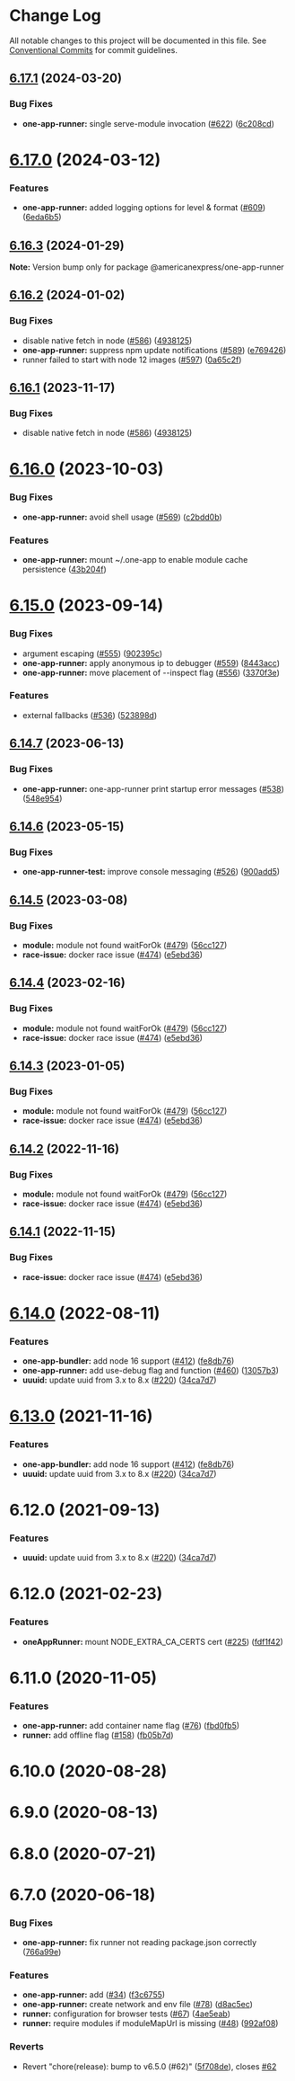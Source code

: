 # Change Log

All notable changes to this project will be documented in this file.
See [Conventional Commits](https://conventionalcommits.org) for commit guidelines.

## [6.17.1](https://github.com/americanexpress/one-app-cli/compare/@americanexpress/one-app-runner@6.17.0...@americanexpress/one-app-runner@6.17.1) (2024-03-20)


### Bug Fixes

* **one-app-runner:** single serve-module invocation ([#622](https://github.com/americanexpress/one-app-cli/issues/622)) ([6c208cd](https://github.com/americanexpress/one-app-cli/commit/6c208cd43dc0a2fcc03704a23f3974f9943dd4ee))





# [6.17.0](https://github.com/americanexpress/one-app-cli/compare/@americanexpress/one-app-runner@6.16.3...@americanexpress/one-app-runner@6.17.0) (2024-03-12)


### Features

* **one-app-runner:** added logging options for level & format ([#609](https://github.com/americanexpress/one-app-cli/issues/609)) ([6eda6b5](https://github.com/americanexpress/one-app-cli/commit/6eda6b592852be99d051beab791b6dffaa87b28d))





## [6.16.3](https://github.com/americanexpress/one-app-cli/compare/@americanexpress/one-app-runner@6.16.2...@americanexpress/one-app-runner@6.16.3) (2024-01-29)

**Note:** Version bump only for package @americanexpress/one-app-runner





## [6.16.2](https://github.com/americanexpress/one-app-cli/compare/@americanexpress/one-app-runner@6.16.0...@americanexpress/one-app-runner@6.16.2) (2024-01-02)


### Bug Fixes

* disable native fetch in node ([#586](https://github.com/americanexpress/one-app-cli/issues/586)) ([4938125](https://github.com/americanexpress/one-app-cli/commit/49381256250c22e6a43585127d3fc304fe5a8d47))
* **one-app-runner:** suppress npm update notifications ([#589](https://github.com/americanexpress/one-app-cli/issues/589)) ([e769426](https://github.com/americanexpress/one-app-cli/commit/e76942600ccf3bcf3e723fc79afd7468022bf715))
* runner failed to start with node 12 images ([#597](https://github.com/americanexpress/one-app-cli/issues/597)) ([0a65c2f](https://github.com/americanexpress/one-app-cli/commit/0a65c2fdf53a8535622fe38450319c628fb76c07))





## [6.16.1](https://github.com/americanexpress/one-app-cli/compare/@americanexpress/one-app-runner@6.16.0...@americanexpress/one-app-runner@6.16.1) (2023-11-17)


### Bug Fixes

* disable native fetch in node ([#586](https://github.com/americanexpress/one-app-cli/issues/586)) ([4938125](https://github.com/americanexpress/one-app-cli/commit/49381256250c22e6a43585127d3fc304fe5a8d47))





# [6.16.0](https://github.com/americanexpress/one-app-cli/compare/@americanexpress/one-app-runner@6.15.0...@americanexpress/one-app-runner@6.16.0) (2023-10-03)


### Bug Fixes

* **one-app-runner:** avoid shell usage ([#569](https://github.com/americanexpress/one-app-cli/issues/569)) ([c2bdd0b](https://github.com/americanexpress/one-app-cli/commit/c2bdd0b8ee03cdc5f2a304cd307216a7beae8f00))


### Features

* **one-app-runner:** mount ~/.one-app to enable module cache persistence ([43b204f](https://github.com/americanexpress/one-app-cli/commit/43b204f17c144a46f727cf9d795280092e962fee))





# [6.15.0](https://github.com/americanexpress/one-app-cli/compare/@americanexpress/one-app-runner@6.14.7...@americanexpress/one-app-runner@6.15.0) (2023-09-14)


### Bug Fixes

* argument escaping ([#555](https://github.com/americanexpress/one-app-cli/issues/555)) ([902395c](https://github.com/americanexpress/one-app-cli/commit/902395c9e5c59da73399c2f3ba35063378fbf5d9))
* **one-app-runner:** apply anonymous ip to debugger ([#559](https://github.com/americanexpress/one-app-cli/issues/559)) ([8443acc](https://github.com/americanexpress/one-app-cli/commit/8443accdb78b60a91ec9c864cd95163319168607))
* **one-app-runner:** move placement of --inspect flag ([#556](https://github.com/americanexpress/one-app-cli/issues/556)) ([3370f3e](https://github.com/americanexpress/one-app-cli/commit/3370f3e3afb3238112a47156008bb3a701eaf900))


### Features

* external fallbacks ([#536](https://github.com/americanexpress/one-app-cli/issues/536)) ([523898d](https://github.com/americanexpress/one-app-cli/commit/523898deb9a1a4bcce6ba43915c852b02b7bb3a5))





## [6.14.7](https://github.com/americanexpress/one-app-cli/compare/@americanexpress/one-app-runner@6.14.6...@americanexpress/one-app-runner@6.14.7) (2023-06-13)


### Bug Fixes

* **one-app-runner:** one-app-runner print startup error messages ([#538](https://github.com/americanexpress/one-app-cli/issues/538)) ([548e954](https://github.com/americanexpress/one-app-cli/commit/548e95418778c9ea8785f9ae099c62dc517cb13b))





## [6.14.6](https://github.com/americanexpress/one-app-cli/compare/@americanexpress/one-app-runner@6.14.5...@americanexpress/one-app-runner@6.14.6) (2023-05-15)


### Bug Fixes

* **one-app-runner-test:** improve console messaging ([#526](https://github.com/americanexpress/one-app-cli/issues/526)) ([900add5](https://github.com/americanexpress/one-app-cli/commit/900add571d48ad578726bc03bf38d2101eae2590))





## [6.14.5](https://github.com/americanexpress/one-app-cli/compare/@americanexpress/one-app-runner@6.14.0...@americanexpress/one-app-runner@6.14.5) (2023-03-08)


### Bug Fixes

* **module:** module not found waitForOk ([#479](https://github.com/americanexpress/one-app-cli/issues/479)) ([56cc127](https://github.com/americanexpress/one-app-cli/commit/56cc12797d7c4cd08143b48bb0041fe27e966650))
* **race-issue:** docker race issue ([#474](https://github.com/americanexpress/one-app-cli/issues/474)) ([e5ebd36](https://github.com/americanexpress/one-app-cli/commit/e5ebd3616d79bf4956e53f0b7f5a980bddac26fc))





## [6.14.4](https://github.com/americanexpress/one-app-cli/compare/@americanexpress/one-app-runner@6.14.0...@americanexpress/one-app-runner@6.14.4) (2023-02-16)


### Bug Fixes

* **module:** module not found waitForOk ([#479](https://github.com/americanexpress/one-app-cli/issues/479)) ([56cc127](https://github.com/americanexpress/one-app-cli/commit/56cc12797d7c4cd08143b48bb0041fe27e966650))
* **race-issue:** docker race issue ([#474](https://github.com/americanexpress/one-app-cli/issues/474)) ([e5ebd36](https://github.com/americanexpress/one-app-cli/commit/e5ebd3616d79bf4956e53f0b7f5a980bddac26fc))





## [6.14.3](https://github.com/americanexpress/one-app-cli/compare/@americanexpress/one-app-runner@6.14.0...@americanexpress/one-app-runner@6.14.3) (2023-01-05)


### Bug Fixes

* **module:** module not found waitForOk ([#479](https://github.com/americanexpress/one-app-cli/issues/479)) ([56cc127](https://github.com/americanexpress/one-app-cli/commit/56cc12797d7c4cd08143b48bb0041fe27e966650))
* **race-issue:** docker race issue ([#474](https://github.com/americanexpress/one-app-cli/issues/474)) ([e5ebd36](https://github.com/americanexpress/one-app-cli/commit/e5ebd3616d79bf4956e53f0b7f5a980bddac26fc))





## [6.14.2](https://github.com/americanexpress/one-app-cli/compare/@americanexpress/one-app-runner@6.14.0...@americanexpress/one-app-runner@6.14.2) (2022-11-16)


### Bug Fixes

* **module:** module not found waitForOk ([#479](https://github.com/americanexpress/one-app-cli/issues/479)) ([56cc127](https://github.com/americanexpress/one-app-cli/commit/56cc12797d7c4cd08143b48bb0041fe27e966650))
* **race-issue:** docker race issue ([#474](https://github.com/americanexpress/one-app-cli/issues/474)) ([e5ebd36](https://github.com/americanexpress/one-app-cli/commit/e5ebd3616d79bf4956e53f0b7f5a980bddac26fc))





## [6.14.1](https://github.com/americanexpress/one-app-cli/compare/@americanexpress/one-app-runner@6.14.0...@americanexpress/one-app-runner@6.14.1) (2022-11-15)


### Bug Fixes

* **race-issue:** docker race issue ([#474](https://github.com/americanexpress/one-app-cli/issues/474)) ([e5ebd36](https://github.com/americanexpress/one-app-cli/commit/e5ebd3616d79bf4956e53f0b7f5a980bddac26fc))





# [6.14.0](https://github.com/americanexpress/one-app-cli/compare/@americanexpress/one-app-runner@6.12.0...@americanexpress/one-app-runner@6.14.0) (2022-08-11)


### Features

* **one-app-bundler:** add node 16 support ([#412](https://github.com/americanexpress/one-app-cli/issues/412)) ([fe8db76](https://github.com/americanexpress/one-app-cli/commit/fe8db7619a0f7789d095c827e3ddce36fb758ea1))
* **one-app-runner:** add use-debug flag and function ([#460](https://github.com/americanexpress/one-app-cli/issues/460)) ([13057b3](https://github.com/americanexpress/one-app-cli/commit/13057b3a4ad5d42697642ae3797d3c1fcac11162))
* **uuuid:** update uuid from 3.x to 8.x ([#220](https://github.com/americanexpress/one-app-cli/issues/220)) ([34ca7d7](https://github.com/americanexpress/one-app-cli/commit/34ca7d7688e7e9655c2eb77576993e472b6823cb))





# [6.13.0](https://github.com/americanexpress/one-app-cli/compare/@americanexpress/one-app-runner@6.12.0...@americanexpress/one-app-runner@6.13.0) (2021-11-16)


### Features

* **one-app-bundler:** add node 16 support ([#412](https://github.com/americanexpress/one-app-cli/issues/412)) ([fe8db76](https://github.com/americanexpress/one-app-cli/commit/fe8db7619a0f7789d095c827e3ddce36fb758ea1))
* **uuuid:** update uuid from 3.x to 8.x ([#220](https://github.com/americanexpress/one-app-cli/issues/220)) ([34ca7d7](https://github.com/americanexpress/one-app-cli/commit/34ca7d7688e7e9655c2eb77576993e472b6823cb))





# 6.12.0 (2021-09-13)


### Features

* **uuuid:** update uuid from 3.x to 8.x ([#220](https://github.com/americanexpress/one-app-cli/issues/220)) ([34ca7d7](https://github.com/americanexpress/one-app-cli/commit/34ca7d7688e7e9655c2eb77576993e472b6823cb))



# 6.12.0 (2021-02-23)


### Features

* **oneAppRunner:** mount NODE_EXTRA_CA_CERTS cert ([#225](https://github.com/americanexpress/one-app-cli/issues/225)) ([fdf1f42](https://github.com/americanexpress/one-app-cli/commit/fdf1f424286bf5698e7df0e3d80a530dca6b958d))



# 6.11.0 (2020-11-05)


### Features

* **one-app-runner:** add container name flag ([#76](https://github.com/americanexpress/one-app-cli/issues/76)) ([fbd0fb5](https://github.com/americanexpress/one-app-cli/commit/fbd0fb55ef7f7998cef9ebab5b99e78132f401a5))
* **runner:** add offline flag ([#158](https://github.com/americanexpress/one-app-cli/issues/158)) ([fb05b7d](https://github.com/americanexpress/one-app-cli/commit/fb05b7de67a4de0088466423e3d73dc45195cc93))



# 6.10.0 (2020-08-28)



# 6.9.0 (2020-08-13)



# 6.8.0 (2020-07-21)



# 6.7.0 (2020-06-18)


### Bug Fixes

* **one-app-runner:** fix runner not reading package.json correctly ([766a99e](https://github.com/americanexpress/one-app-cli/commit/766a99e2191a21983557438135470f67148fa95e))


### Features

* **one-app-runner:** add ([#34](https://github.com/americanexpress/one-app-cli/issues/34)) ([f3c6755](https://github.com/americanexpress/one-app-cli/commit/f3c67551ec9458f30ddf640666c69f3e673c0784))
* **one-app-runner:** create network and env file ([#78](https://github.com/americanexpress/one-app-cli/issues/78)) ([d8ac5ec](https://github.com/americanexpress/one-app-cli/commit/d8ac5ec8a36413217d942e9c5d611c4008b3f346))
* **runner:** configuration for browser tests ([#67](https://github.com/americanexpress/one-app-cli/issues/67)) ([4ae5eab](https://github.com/americanexpress/one-app-cli/commit/4ae5eabc4857e96ed39ed8708054f10c151891d6))
* **runner:** require modules if moduleMapUrl is missing ([#48](https://github.com/americanexpress/one-app-cli/issues/48)) ([992af08](https://github.com/americanexpress/one-app-cli/commit/992af08a5dde7d69c6ee3578883c004c5f4d875c))


### Reverts

* Revert "chore(release): bump to v6.5.0 (#62)" ([5f708de](https://github.com/americanexpress/one-app-cli/commit/5f708de11f30163687f3184adb4d57ccab46649c)), closes [#62](https://github.com/americanexpress/one-app-cli/issues/62)
